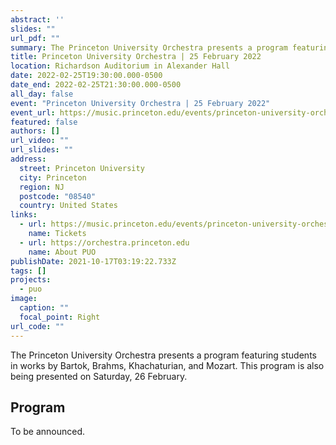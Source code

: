 ```yaml
---
abstract: ''
slides: ""
url_pdf: ""
summary: The Princeton University Orchestra presents a program featuring students in works by Bartok, Brahms, Khachaturian, and Mozart.
title: Princeton University Orchestra | 25 February 2022
location: Richardson Auditorium in Alexander Hall
date: 2022-02-25T19:30:00.000-0500
date_end: 2022-02-25T21:30:00.000-0500
all_day: false
event: "Princeton University Orchestra | 25 February 2022"
event_url: https://music.princeton.edu/events/princeton-university-orchestra-14
featured: false
authors: []
url_video: ""
url_slides: ""
address:
  street: Princeton University
  city: Princeton
  region: NJ
  postcode: "08540"
  country: United States
links:
  - url: https://music.princeton.edu/events/princeton-university-orchestra-14
    name: Tickets
  - url: https://orchestra.princeton.edu
    name: About PUO
publishDate: 2021-10-17T03:19:22.733Z
tags: []
projects:
  - puo
image:
  caption: ""
  focal_point: Right
url_code: ""
---
```

The Princeton University Orchestra presents a program featuring students in works by Bartok, Brahms, Khachaturian, and Mozart. This program is also being presented on Saturday, 26 February.

## Program
To be announced.
